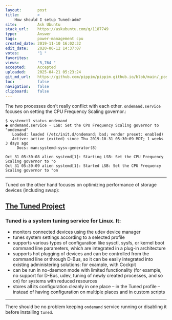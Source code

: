 ```yaml
---
layout:       post
title:        >
    How should I setup Tuned-adm?
site:         Ask Ubuntu
stack_url:    https://askubuntu.com/q/1187749
type:         Answer
tags:         power-management cpu
created_date: 2019-11-10 16:02:32
edit_date:    2020-06-12 14:37:07
votes:        "1 "
favorites:    
views:        "5,764 "
accepted:     Accepted
uploaded:     2025-04-21 05:23:24
git_md_url:   https://github.com/pippim/pippim.github.io/blob/main/_posts/2019/2019-11-10-How-should-I-setup-Tuned-adm_.md
toc:          false
navigation:   false
clipboard:    false
---
```


The two processes don't really conflict with each other. `ondemand.service` focuses on setting the CPU Frequency Scaling governor.:

``` 
$ systemctl status ondemand
● ondemand.service - LSB: Set the CPU Frequency Scaling governor to "ondemand"
   Loaded: loaded (/etc/init.d/ondemand; bad; vendor preset: enabled)
   Active: active (exited) since Thu 2019-10-31 05:30:09 MDT; 1 weeks 3 days ago
     Docs: man:systemd-sysv-generator(8)

Oct 31 05:30:08 alien systemd[1]: Starting LSB: Set the CPU Frequency Scaling governor to "o
Oct 31 05:30:09 alien systemd[1]: Started LSB: Set the CPU Frequency Scaling governor to "on
```


----------


Tuned on the other hand focuses on optimizing performance of storage devices (including swap):

## [The Tuned Project][1]

### Tuned is a system tuning service for Linux. It:

-    monitors connected devices using the udev device manager
-    tunes system settings according to a selected profile
-    supports various types of configuration like sysctl, sysfs, or kernel boot command line parameters, which are integrated in a plug-in architecture
-    supports hot plugging of devices and can be controlled from the command line or through D-Bus, so it can be easily integrated into existing administering solutions: for example, with Cockpit
-    can be run in no-daemon mode with limited functionality (for example, no support for D-Bus, udev, tuning of newly created processes, and so on) for systems with reduced resources
-    stores all its configuration cleanly in one place – in the Tuned profile – instead of having configuration on multiple places and in custom scripts


----------

There should be no problem keeping `ondemand` service running or disabling it before installing `tuned`.

  [1]: https://tuned-project.org/
